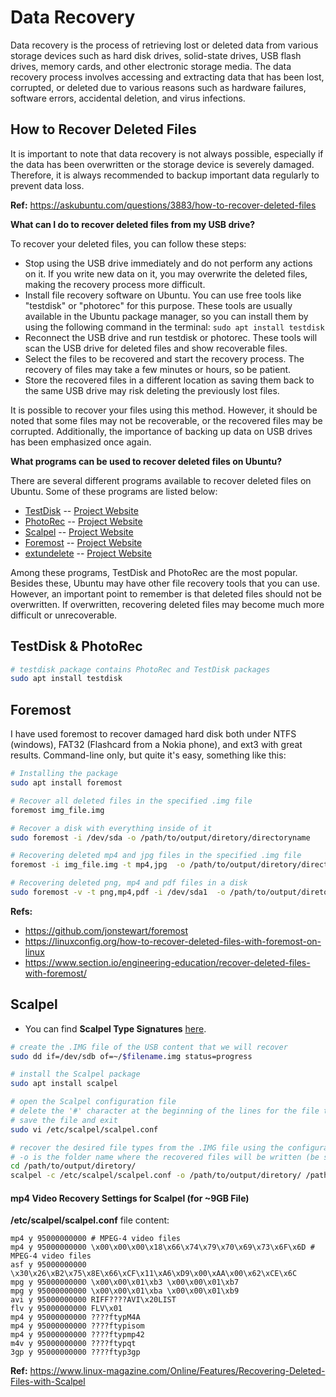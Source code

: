 # Data Recovery

Data recovery is the process of retrieving lost or deleted data from various storage devices such as hard disk drives, solid-state drives, USB flash drives, memory cards, and other electronic storage media. The data recovery process involves accessing and extracting data that has been lost, corrupted, or deleted due to various reasons such as hardware failures, software errors, accidental deletion, and virus infections.

## How to Recover Deleted Files

It is important to note that data recovery is not always possible, especially if the data has been overwritten or the storage device is severely damaged. Therefore, it is always recommended to backup important data regularly to prevent data loss.

**Ref:** https://askubuntu.com/questions/3883/how-to-recover-deleted-files

**What can I do to recover deleted files from my USB drive?**

To recover your deleted files, you can follow these steps:

- Stop using the USB drive immediately and do not perform any actions on it. If you write new data on it, you may overwrite the deleted files, making the recovery process more difficult.
- Install file recovery software on Ubuntu. You can use free tools like "testdisk" or "photorec" for this purpose. These tools are usually available in the Ubuntu package manager, so you can install them by using the following command in the terminal: `sudo apt install testdisk`
- Reconnect the USB drive and run testdisk or photorec. These tools will scan the USB drive for deleted files and show recoverable files.
- Select the files to be recovered and start the recovery process. The recovery of files may take a few minutes or hours, so be patient.
- Store the recovered files in a different location as saving them back to the same USB drive may risk deleting the previously lost files.

It is possible to recover your files using this method. However, it should be noted that some files may not be recoverable, or the recovered files may be corrupted. Additionally, the importance of backing up data on USB drives has been emphasized once again.

**What programs can be used to recover deleted files on Ubuntu?**

There are several different programs available to recover deleted files on Ubuntu. Some of these programs are listed below:

- [TestDisk](#detailed-information-for-testdisk) -- [Project Website](https://www.cgsecurity.org/wiki/TestDisk)
- [PhotoRec](#detailed-information-for-photorec) -- [Project Website](https://www.cgsecurity.org/wiki/PhotoRec)
- [Scalpel](#detailed-information-for-scalpel) -- [Project Website](https://github.com/sleuthkit/scalpel)
- [Foremost](#detailed-information-for-foremost) -- [Project Website](https://github.com/gerryamurphy/Foremost)
- [extundelete](#detailed-information-for-extundelete) -- [Project Website](https://github.com/cherojeong/extundelete)

Among these programs, TestDisk and PhotoRec are the most popular. Besides these, Ubuntu may have other file recovery tools that you can use. However, an important point to remember is that deleted files should not be overwritten. If overwritten, recovering deleted files may become much more difficult or unrecoverable.

## TestDisk & PhotoRec

```BASH
# testdisk package contains PhotoRec and TestDisk packages
sudo apt install testdisk
```

## Foremost

I have used foremost to recover damaged hard disk both under NTFS (windows), FAT32 (Flashcard from a Nokia phone), and ext3 with great results. Command-line only, but quite it's easy, something like this:

```BASH
# Installing the package
sudo apt install foremost

# Recover all deleted files in the specified .img file
foremost img_file.img

# Recover a disk with everything inside of it
sudo foremost -i /dev/sda -o /path/to/output/diretory/directoryname

# Recovering deleted mp4 and jpg files in the specified .img file
foremost -i img_file.img -t mp4,jpg  -o /path/to/output/diretory/directoryname

# Recovering deleted png, mp4 and pdf files in a disk
sudo foremost -v -t png,mp4,pdf -i /dev/sda1  -o /path/to/output/diretory/directoryname -T
```

**Refs:**

- https://github.com/jonstewart/foremost
- https://linuxconfig.org/how-to-recover-deleted-files-with-foremost-on-linux
- https://www.section.io/engineering-education/recover-deleted-files-with-foremost/

## Scalpel

- You can find **Scalpel Type Signatures** [here](https://gist.github.com/cfgnunes/134c0e9bf6553fad62770f82a3c1e652).

```BASH
# create the .IMG file of the USB content that we will recover
sudo dd if=/dev/sdb of=~/$filename.img status=progress

# install the Scalpel package
sudo apt install scalpel

# open the Scalpel configuration file
# delete the '#' character at the beginning of the lines for the file types we want to perform recovery on
# save the file and exit
sudo vi /etc/scalpel/scalpel.conf

# recover the desired file types from the .IMG file using the configuration file
# -o is the folder name where the recovered files will be written (be sure that it is empty)
cd /path/to/output/diretory/
scalpel -c /etc/scalpel/scalpel.conf -o /path/to/output/diretory/ /path/to/location/of/img/file/$filename.img
```

#### mp4 Video Recovery Settings for Scalpel (for ~9GB File)

**/etc/scalpel/scalpel.conf** file content:

```
mp4 y 95000000000 # MPEG-4 video files
mp4 y 95000000000 \x00\x00\x00\x18\x66\x74\x79\x70\x69\x73\x6F\x6D # MPEG-4 video files
asf y 95000000000 \x30\x26\xB2\x75\x8E\x66\xCF\x11\xA6\xD9\x00\xAA\x00\x62\xCE\x6C
mpg y 95000000000 \x00\x00\x01\xb3 \x00\x00\x01\xb7
mpg y 95000000000 \x00\x00\x01\xba \x00\x00\x01\xb9
avi y 95000000000 RIFF????AVI\x20LIST
flv y 95000000000 FLV\x01
mp4 y 95000000000 ????ftypM4A
mp4 y 95000000000 ????ftypisom
mp4 y 95000000000 ????ftypmp42
m4v y 95000000000 ????ftypqt
3gp y 95000000000 ????ftyp3gp
```

**Ref:** https://www.linux-magazine.com/Online/Features/Recovering-Deleted-Files-with-Scalpel
